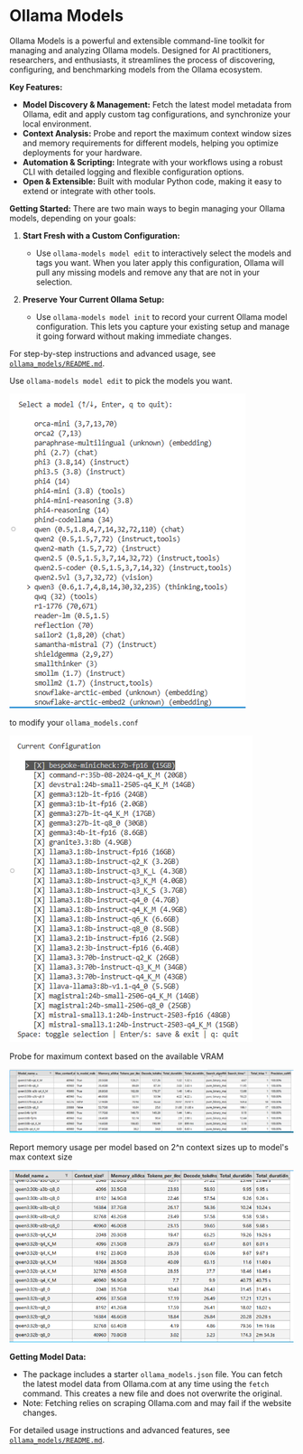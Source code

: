 # Ollama Models

Ollama Models is a powerful and extensible command-line toolkit for managing and analyzing Ollama models. Designed for AI practitioners, researchers, and enthusiasts, it streamlines the process of discovering, configuring, and benchmarking models from the Ollama ecosystem.

**Key Features:**
- **Model Discovery & Management:** Fetch the latest model metadata from Ollama, edit and apply custom tag configurations, and synchronize your local environment.
- **Context Analysis:** Probe and report the maximum context window sizes and memory requirements for different models, helping you optimize deployments for your hardware.
- **Automation & Scripting:** Integrate with your workflows using a robust CLI with detailed logging and flexible configuration options.
- **Open & Extensible:** Built with modular Python code, making it easy to extend or integrate with other tools.

**Getting Started:**
There are two main ways to begin managing your Ollama models, depending on your goals:

1. **Start Fresh with a Custom Configuration:**
   - Use `ollama-models model edit` to interactively select the models and tags you want. When you later apply this configuration, Ollama will pull any missing models and remove any that are not in your selection.

2. **Preserve Your Current Ollama Setup:**
   - Use `ollama-models model init` to record your current Ollama model configuration. This lets you capture your existing setup and manage it going forward without making immediate changes.

For step-by-step instructions and advanced usage, see [`ollama_models/README.md`](ollama_models/README.md).

Use `ollama-models model edit` to pick the models you want.

![Edit model menu](doc/edit-model-menu.png)

to modify your `ollama_models.conf`

![Edit ollama model config](doc/edit-ollama-model-conf.png)

Probe for maximum context based on the available VRAM

![Max context probe](doc/context-probe-5090-3090.png)

Report memory usage per model based on 2^n context sizes up to model's max context size

![Model usage](doc/context-usage-5090-3090.png)

**Getting Model Data:**
- The package includes a starter `ollama_models.json` file. You can fetch the latest model data from Ollama.com at any time using the `fetch` command. This creates a new file and does not overwrite the original.
- Note: Fetching relies on scraping Ollama.com and may fail if the website changes.

For detailed usage instructions and advanced features, see [`ollama_models/README.md`](ollama_models/README.md).
